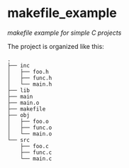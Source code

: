 # makefile_example
*makefile example for simple C projects*

The project is organized like this:
~~~
.
├── inc
│   ├── foo.h
│   ├── func.h
│   └── main.h
├── lib
├── main
├── main.o
├── makefile
├── obj
│   ├── foo.o
│   ├── func.o
│   └── main.o
└── src
    ├── foo.c
    ├── func.c
    └── main.c
~~~